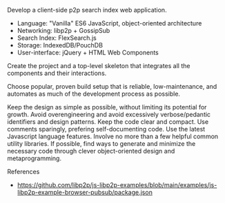 Develop a client-side p2p search index web application.

* Language: "Vanilla" ES6 JavaScript, object-oriented architecture
* Networking: libp2p + GossipSub
* Search Index: FlexSearch.js
* Storage: IndexedDB/PouchDB
* User-interface: jQuery + HTML Web Components

Create the project and a top-level skeleton that integrates all the components and their interactions.

Choose popular, proven build setup that is reliable, low-maintenance, and automates as much of the development process as possible.

Keep the design as simple as possible, without limiting its potential for growth. Avoid overengineering and avoid excessively verbose/pedantic identifiers and design patterns.  Keep the code clear and compact.  Use comments sparingly, prefering self-documenting code.  Use the latest Javascript language features.  Involve no more than a few helpful common utility libraries.  If possible, find ways to generate and minimize the necessary code through clever object-oriented design and metaprogramming.


References
 * https://github.com/libp2p/js-libp2p-examples/blob/main/examples/js-libp2p-example-browser-pubsub/package.json